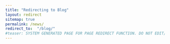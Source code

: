 ```yaml
---
title: "Redirecting to Blog"
layout: redirect
sitemap: true
permalink: /news/
redirect_to:  "/blog/"
#teaser: SYSTEM GENERATED PAGE FOR PAGE REDIRECT FUNCTION. DO NOT EDIT/RENAME/REMOVE THIS PAGE.
---
```

